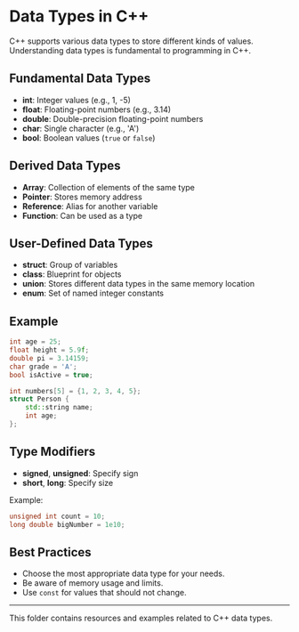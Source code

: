 
# Data Types in C++

C++ supports various data types to store different kinds of values. Understanding data types is fundamental to programming in C++.

## Fundamental Data Types

- **int**: Integer values (e.g., 1, -5)
- **float**: Floating-point numbers (e.g., 3.14)
- **double**: Double-precision floating-point numbers
- **char**: Single character (e.g., 'A')
- **bool**: Boolean values (`true` or `false`)

## Derived Data Types

- **Array**: Collection of elements of the same type
- **Pointer**: Stores memory address
- **Reference**: Alias for another variable
- **Function**: Can be used as a type

## User-Defined Data Types

- **struct**: Group of variables
- **class**: Blueprint for objects
- **union**: Stores different data types in the same memory location
- **enum**: Set of named integer constants

## Example

```cpp
int age = 25;
float height = 5.9f;
double pi = 3.14159;
char grade = 'A';
bool isActive = true;

int numbers[5] = {1, 2, 3, 4, 5};
struct Person {
	std::string name;
	int age;
};
```

## Type Modifiers

- **signed**, **unsigned**: Specify sign
- **short**, **long**: Specify size

Example:
```cpp
unsigned int count = 10;
long double bigNumber = 1e10;
```

## Best Practices
- Choose the most appropriate data type for your needs.
- Be aware of memory usage and limits.
- Use `const` for values that should not change.

---
This folder contains resources and examples related to C++ data types.
